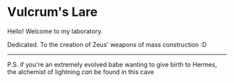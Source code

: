 # Vulcrum's Lare

Hello! Welcome to my laboratory.

Dedicated. To the creation of Zeus' weapons of mass construction :D

---

P.S. if you're an extremely evolved babe wanting to give birth to Hermes, the alchemist of lightning _can_ be found in this cave
